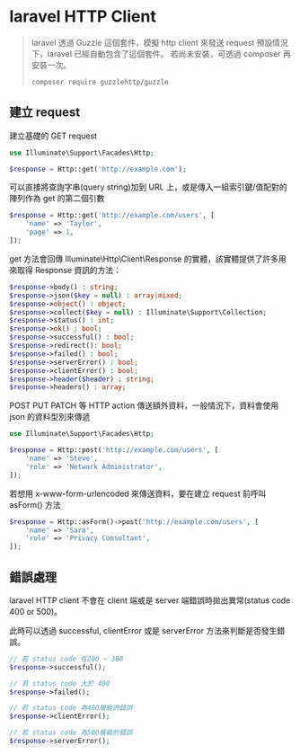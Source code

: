 # laravel HTTP Client

> laravel 透過 Guzzle 這個套件，模擬 http client 來發送 request
> 預設情況下，laravel 已經自動包含了這個套件。
> 若尚未安裝，可透過 composer 再安裝一次。
>
> ```bash
> composer require guzzlehttp/guzzle
> ```

## 建立 request

建立基礎的 GET request

```php
use Illuminate\Support\Facades\Http;

$response = Http::get('http://example.com');
```

可以直接將查詢字串(query string)加到 URL 上，或是傳入一組索引鍵/值配對的陣列作為 get 的第二個引數

```php
$response = Http::get('http://example.com/users', [
    'name' => 'Taylor',
    'page' => 1,
]);
```

get 方法會回傳 Illuminate\Http\Client\Response 的實體，該實體提供了許多用來取得 Response 資訊的方法：

```php
$response->body() : string;
$response->json($key = null) : array|mixed;
$response->object() : object;
$response->collect($key = null) : Illuminate\Support\Collection;
$response->status() : int;
$response->ok() : bool;
$response->successful() : bool;
$response->redirect(): bool;
$response->failed() : bool;
$response->serverError() : bool;
$response->clientError() : bool;
$response->header($header) : string;
$response->headers() : array;
```

POST PUT PATCH 等 HTTP action 傳送額外資料，一般情況下，資料會使用 json 的資料型別來傳遞

```php
use Illuminate\Support\Facades\Http;

$response = Http::post('http://example.com/users', [
    'name' => 'Steve',
    'role' => 'Network Administrator',
]);
```

若想用 x-www-form-urlencoded 來傳送資料，要在建立 request 前呼叫 asForm() 方法

```php
$response = Http::asForm()->post('http://example.com/users', [
    'name' => 'Sara',
    'role' => 'Privacy Consultant',
]);
```

## 錯誤處理

laravel HTTP client 不會在 client 端或是 server 端錯誤時拋出異常(status code 400 or 500)。

此時可以透過 successful, clientError 或是 serverError 方法來判斷是否發生錯誤。

```php
// 若 status code 在200 ~ 300
$response->successful();

// 若 status code 大於 400
$response->failed();

// 若 status code 為400層級的錯誤
$response->clientError();

// 若 status code 為500層級的錯誤
$response->serverError();
```
